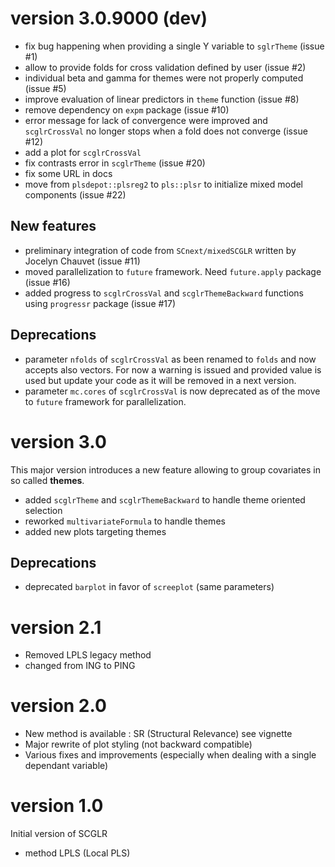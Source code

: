 # version 3.0.9000 (dev)
- fix bug happening when providing a single Y variable to `sglrTheme` (issue #1)
- allow to provide folds for cross validation defined by user (issue #2)
- individual beta and gamma for themes were not properly computed (issue #5) 
- improve evaluation of linear predictors in `theme` function (issue #8)
- remove dependency on `expm` package (issue #10)
- error message for lack of convergence were improved and `scglrCrossVal` no longer
  stops when a fold does not converge (issue #12)
- add a plot for `scglrCrossVal`
- fix contrasts error in `scglrTheme` (issue #20)
- fix some URL in docs
- move from `plsdepot::plsreg2` to `pls::plsr` to initialize mixed model components (issue #22)

## New features
- preliminary integration of code from `SCnext/mixedSCGLR` written by Jocelyn Chauvet (issue #11)
- moved parallelization to `future` framework. Need `future.apply` package (issue #16)
- added progress to `scglrCrossVal` and `scglrThemeBackward` functions using `progressr` package (issue #17)

## Deprecations
- parameter `nfolds` of `scglrCrossVal` as been renamed to `folds` and now accepts also vectors.
For now a warning is issued and provided value is used but update your code as it will be removed
in a next version.
- parameter `mc.cores` of `scglrCrossVal` is now deprecated as of the move to `future` framework for parallelization.

# version 3.0
This major version introduces a new feature allowing to group covariates in so called **themes**.

- added `scglrTheme` and `scglrThemeBackward` to handle theme oriented selection
- reworked `multivariateFormula` to handle themes
- added new plots targeting themes

## Deprecations
- deprecated `barplot` in favor of `screeplot` (same parameters)

# version 2.1
- Removed LPLS legacy method
- changed from ING to PING

# version 2.0
- New method is available : SR (Structural Relevance) see vignette
- Major rewrite of plot styling (not backward compatible)
- Various fixes and improvements (especially when dealing with
a single dependant variable)

# version 1.0
Initial version of SCGLR

- method LPLS (Local PLS)

